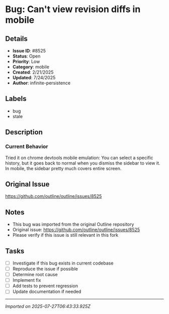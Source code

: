# Bug: Can't view revision diffs in mobile

## Details
- **Issue ID**: #8525
- **Status**: Open
- **Priority**: Low
- **Category**: mobile
- **Created**: 2/21/2025
- **Updated**: 7/24/2025
- **Author**: infinite-persistence


## Labels
- bug
- stale

## Description
### Current Behavior

Tried it on chrome devtools mobile emulation:
You can select a specific history, but it goes back to normal when you dismiss the sidebar to view it.
In mobile, the sidebar pretty much covers entire screen.

## Original Issue
https://github.com/outline/outline/issues/8525

## Notes
- This bug was imported from the original Outline repository
- Original issue: https://github.com/outline/outline/issues/8525
- Please verify if this issue is still relevant in this fork

## Tasks
- [ ] Investigate if this bug exists in current codebase
- [ ] Reproduce the issue if possible
- [ ] Determine root cause
- [ ] Implement fix
- [ ] Add tests to prevent regression
- [ ] Update documentation if needed

---
*Imported on 2025-07-27T06:43:33.925Z*
